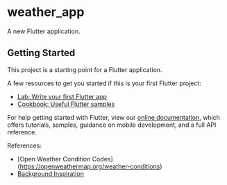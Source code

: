 # weather_app

A new Flutter application.

## Getting Started

This project is a starting point for a Flutter application.

A few resources to get you started if this is your first Flutter project:

- [Lab: Write your first Flutter app](https://flutter.dev/docs/get-started/codelab)
- [Cookbook: Useful Flutter samples](https://flutter.dev/docs/cookbook)

For help getting started with Flutter, view our
[online documentation](https://flutter.dev/docs), which offers tutorials,
samples, guidance on mobile development, and a full API reference.


References:
- [Open Weather Condition Codes] (https://openweathermap.org/weather-conditions)
- [Background Inspiration](https://images.app.goo.gl/pR6Ye7wsGgWjADKn8)